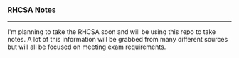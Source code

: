 ### RHCSA Notes
---
I'm planning to take the RHCSA soon and will be using this repo to take notes.  A lot of this information will be grabbed from many different sources but will all be focused on meeting exam requirements.
